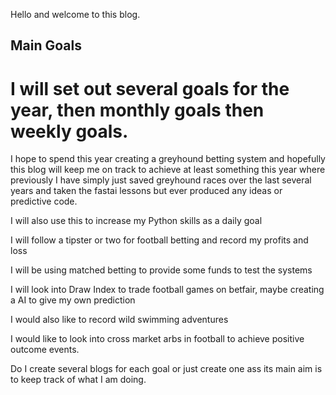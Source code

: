 
Hello and welcome to this blog.

## Main Goals

# I will set out several goals for the year, then monthly goals then weekly goals.

I hope to spend this year creating a greyhound betting system and hopefully this blog will keep me on track to achieve at least something this year where previously I have simply just saved greyhound races over the last several years and taken the fastai lessons but ever produced any ideas or predictive code.

I will also use this to increase my Python skills as a daily goal 

I will follow a tipster or two for football betting and record my profits and loss

I will be using matched betting to provide some funds to test the systems 

I will look into Draw Index to trade football games on betfair, maybe creating a AI to give my own prediction

I would also like to record wild swimming adventures

I would like to look into cross market arbs in football to achieve positive outcome events.

Do I create several blogs for each goal or just create one ass its main aim is to keep track of what I am doing.



